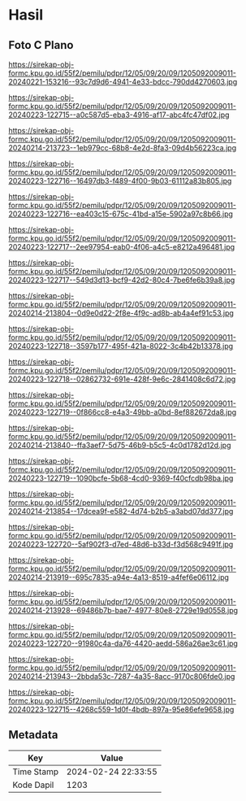 # Hasil

## Foto C Plano

https://sirekap-obj-formc.kpu.go.id/55f2/pemilu/pdpr/12/05/09/20/09/1205092009011-20240221-153216--93c7d9d6-4941-4e33-bdcc-790dd4270603.jpg

https://sirekap-obj-formc.kpu.go.id/55f2/pemilu/pdpr/12/05/09/20/09/1205092009011-20240223-122715--a0c587d5-eba3-4916-af17-abc4fc47df02.jpg

https://sirekap-obj-formc.kpu.go.id/55f2/pemilu/pdpr/12/05/09/20/09/1205092009011-20240214-213723--1eb979cc-68b8-4e2d-8fa3-09d4b56223ca.jpg

https://sirekap-obj-formc.kpu.go.id/55f2/pemilu/pdpr/12/05/09/20/09/1205092009011-20240223-122716--16497db3-f489-4f00-9b03-61112a83b805.jpg

https://sirekap-obj-formc.kpu.go.id/55f2/pemilu/pdpr/12/05/09/20/09/1205092009011-20240223-122716--ea403c15-675c-41bd-a15e-5902a97c8b66.jpg

https://sirekap-obj-formc.kpu.go.id/55f2/pemilu/pdpr/12/05/09/20/09/1205092009011-20240223-122717--2ee97954-eab0-4f06-a4c5-e8212a496481.jpg

https://sirekap-obj-formc.kpu.go.id/55f2/pemilu/pdpr/12/05/09/20/09/1205092009011-20240223-122717--549d3d13-bcf9-42d2-80c4-7be6fe6b39a8.jpg

https://sirekap-obj-formc.kpu.go.id/55f2/pemilu/pdpr/12/05/09/20/09/1205092009011-20240214-213804--0d9e0d22-2f8e-4f9c-ad8b-ab4a4ef91c53.jpg

https://sirekap-obj-formc.kpu.go.id/55f2/pemilu/pdpr/12/05/09/20/09/1205092009011-20240223-122718--3597b177-495f-421a-8022-3c4b42b13378.jpg

https://sirekap-obj-formc.kpu.go.id/55f2/pemilu/pdpr/12/05/09/20/09/1205092009011-20240223-122718--02862732-691e-428f-9e6c-2841408c6d72.jpg

https://sirekap-obj-formc.kpu.go.id/55f2/pemilu/pdpr/12/05/09/20/09/1205092009011-20240223-122719--0f866cc8-e4a3-49bb-a0bd-8ef882672da8.jpg

https://sirekap-obj-formc.kpu.go.id/55f2/pemilu/pdpr/12/05/09/20/09/1205092009011-20240214-213840--ffa3aef7-5d75-46b9-b5c5-4c0d1782d12d.jpg

https://sirekap-obj-formc.kpu.go.id/55f2/pemilu/pdpr/12/05/09/20/09/1205092009011-20240223-122719--1090bcfe-5b68-4cd0-9369-f40cfcdb98ba.jpg

https://sirekap-obj-formc.kpu.go.id/55f2/pemilu/pdpr/12/05/09/20/09/1205092009011-20240214-213854--17dcea9f-e582-4d74-b2b5-a3abd07dd377.jpg

https://sirekap-obj-formc.kpu.go.id/55f2/pemilu/pdpr/12/05/09/20/09/1205092009011-20240223-122720--5af902f3-d7ed-48d6-b33d-f3d568c9491f.jpg

https://sirekap-obj-formc.kpu.go.id/55f2/pemilu/pdpr/12/05/09/20/09/1205092009011-20240214-213919--695c7835-a94e-4a13-8519-a4fef6e06112.jpg

https://sirekap-obj-formc.kpu.go.id/55f2/pemilu/pdpr/12/05/09/20/09/1205092009011-20240214-213928--69486b7b-bae7-4977-80e8-2729e19d0558.jpg

https://sirekap-obj-formc.kpu.go.id/55f2/pemilu/pdpr/12/05/09/20/09/1205092009011-20240223-122720--91980c4a-da76-4420-aedd-586a26ae3c61.jpg

https://sirekap-obj-formc.kpu.go.id/55f2/pemilu/pdpr/12/05/09/20/09/1205092009011-20240214-213943--2bbda53c-7287-4a35-8acc-9170c806fde0.jpg

https://sirekap-obj-formc.kpu.go.id/55f2/pemilu/pdpr/12/05/09/20/09/1205092009011-20240223-122715--4268c559-1d0f-4bdb-897a-95e86efe9658.jpg


## Metadata

| Key        | Value               |
| ---------- | ------------------- |
| Time Stamp | 2024-02-24 22:33:55 |
| Kode Dapil | 1203                |



